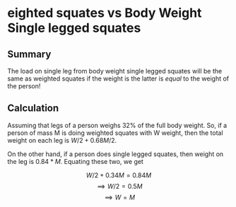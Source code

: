 # eighted squates vs Body Weight Single legged squates

## Summary
The load on single leg from body weight single legged squates will be the same as weighted squates if the weight is the latter is *equal* to the weight of the person!

## Calculation

Assuming that legs of a person weighs 32% of the full body weight. So, if a person of mass M is doing weighted squates with W weight, then the total weight on each leg is $W/2 + 0.68 M/2$.

On the other hand, if a person does single legged squates, then weight on the leg is $0.84 * M$. Equating these two, we get

$$ W/2 + 0.34 M = 0.84 M$$
$$\implies W/2 = 0.5 M$$
$$\implies W = M$$
